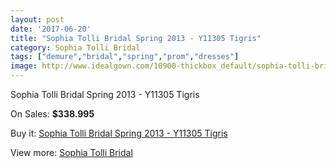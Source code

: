 ```yaml
---
layout: post
date: '2017-06-20'
title: "Sophia Tolli Bridal Spring 2013 - Y11305 Tigris"
category: Sophia Tolli Bridal
tags: ["demure","bridal","spring","prom","dresses"]
image: http://www.idealgown.com/10900-thickbox_default/sophia-tolli-bridal-spring-2013-y11305-tigris.jpg
---
```

Sophia Tolli Bridal Spring 2013 - Y11305 Tigris

On Sales: **$338.995**
<a href="https://www.idealgown.com/en/sophia-tolli-bridal/4474-sophia-tolli-bridal-spring-2013-y11305-tigris.html"><amp-img layout="responsive" width="600" height="600" src="//www.idealgown.com/10900-thickbox_default/sophia-tolli-bridal-spring-2013-y11305-tigris.jpg" alt="Sophia Tolli Bridal Spring 2013 - Y11305 Tigris 0" /></a>
<a href="https://www.idealgown.com/en/sophia-tolli-bridal/4474-sophia-tolli-bridal-spring-2013-y11305-tigris.html"><amp-img layout="responsive" width="600" height="600" src="//www.idealgown.com/10902-thickbox_default/sophia-tolli-bridal-spring-2013-y11305-tigris.jpg" alt="Sophia Tolli Bridal Spring 2013 - Y11305 Tigris 1" /></a>
<a href="https://www.idealgown.com/en/sophia-tolli-bridal/4474-sophia-tolli-bridal-spring-2013-y11305-tigris.html"><amp-img layout="responsive" width="600" height="600" src="//www.idealgown.com/10901-thickbox_default/sophia-tolli-bridal-spring-2013-y11305-tigris.jpg" alt="Sophia Tolli Bridal Spring 2013 - Y11305 Tigris 2" /></a>

Buy it: [Sophia Tolli Bridal Spring 2013 - Y11305 Tigris](https://www.idealgown.com/en/sophia-tolli-bridal/4474-sophia-tolli-bridal-spring-2013-y11305-tigris.html "Sophia Tolli Bridal Spring 2013 - Y11305 Tigris")

View more: [Sophia Tolli Bridal](https://www.idealgown.com/en/52-sophia-tolli-bridal "Sophia Tolli Bridal")